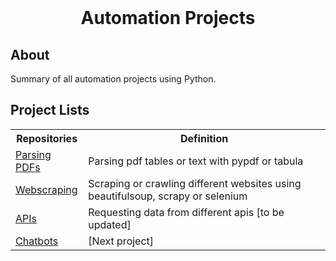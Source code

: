<!-- PROJECT LOGO -->
<br />
<div align="center">
<h1 align="center">Automation Projects</h1>
</div>

## About

Summary of all automation projects using Python.

<h2>Project Lists</h2>

<table>
<tr>
   <th>Repositories</th>
   <th>Definition</th>
</tr>
<tr>
   <td><a class="externalLink" href="https://github.com/ojudz08/parse_pdf-projects">Parsing PDFs</a></td>
   <td>Parsing pdf tables or text with pypdf or tabula</td>
</tr>
<tr>
   <td><a class="externalLink" href="https://github.com/ojudz08/webscraping-projects">Webscraping</a></td>
   <td>Scraping or crawling different websites using beautifulsoup, scrapy or selenium</td>
</tr>
<tr>
   <td><a class="externalLink" href="">APIs</a></td>
   <td>Requesting data from different apis [to be updated]</td>
</tr>
<tr>
   <td><a class="externalLink" href="">Chatbots</a></td>
   <td>[Next project]</td>
</tr>
</table>
